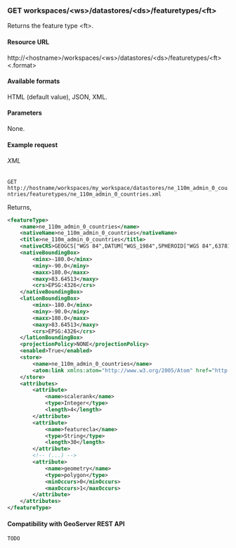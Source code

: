 ### GET workspaces/\<ws\>/datastores/\<ds\>/featuretypes/\<ft\>

Returns the feature type \<ft\>.

#### Resource URL

http://\<hostname\>/workspaces/\<ws\>/datastores/\<ds\>/featuretypes/\<ft\>\<.format\>

#### Available formats

HTML (default value), JSON, XML.

#### Parameters

None.

#### Example request

###### XML

`GET http://hostname/workspaces/my_workspace/datastores/ne_110m_admin_0_countries/featuretypes/ne_110m_admin_0_countries.xml`

Returns,

```xml
<featureType>
    <name>ne_110m_admin_0_countries</name>
    <nativeName>ne_110m_admin_0_countries</nativeName>
    <title>ne_110m_admin_0_countries</title>
    <nativeCRS>GEOGCS["WGS 84",DATUM["WGS_1984",SPHEROID["WGS 84",6378137,298.257223563,AUTHORITY["EPSG","7030"]],TOWGS84[0,0,0,0,0,0,0],AUTHORITY["EPSG","6326"]],PRIMEM["Greenwich",0,AUTHORITY["EPSG","8901"]],UNIT["degree",0.0174532925199433,AUTHORITY["EPSG","9108"]],AUTHORITY["EPSG","4326"]]</nativeCRS>
    <nativeBoundingBox>
        <minx>-180.0</minx>
        <miny>-90.0</miny>
        <maxx>180.0</maxx>
        <maxy>83.64513</maxy>
        <crs>EPSG:4326</crs>
    </nativeBoundingBox>
    <latLonBoundingBox>
        <minx>-180.0</minx>
        <miny>-90.0</miny>
        <maxx>180.0</maxx>
        <maxy>83.64513</maxy>
        <crs>EPSG:4326</crs>
    </latLonBoundingBox>  
    <projectionPolicy>NONE</projectionPolicy>
    <enabled>True</enabled>
    <store>
        <name>ne_110m_admin_0_countries</name>
        <atom:link xmlns:atom="http://www.w3.org/2005/Atom" href="http://127.0.0.1/workspaces/my_workspace/datastores/ne_110m_admin_0_countries.xml" rel="alternate" type="application/xml" />
    </store>
    <attributes>
        <attribute>
            <name>scalerank</name>
            <type>Integer</type>
            <length>4</length>
        </attribute>
        <attribute>
            <name>featurecla</name>
            <type>String</type>
            <length>30</length>
        </attribute>
        <!-- (...) -->
        <attribute>
            <name>geometry</name>
            <type>polygon</type>
            <minOccurs>0</minOccurs>
            <maxOccurs>1</maxOccurs>
        </attribute>
    </attributes>
</featureType>
```

#### Compatibility with GeoServer REST API

`TODO`